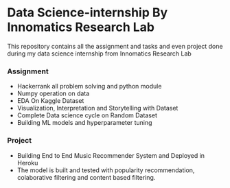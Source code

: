 # Data Science-internship By Innomatics Research Lab
This repository contains all the assignment and tasks and even project done during my data science internship from Innomatics Research Lab

### Assignment
+ Hackerrank all problem solving and python module
+ Numpy operation on data
+ EDA On Kaggle Dataset
+ Visualization, Interpretation and Storytelling with Dataset
+ Complete Data science cycle on Random Dataset
+ Building ML models and hyperparameter tuning

### Project
+ Building End to End Music Recommender System and Deployed in Heroku
+ The model is built and tested with popularity recommendation, colaborative filtering and content based filtering.


